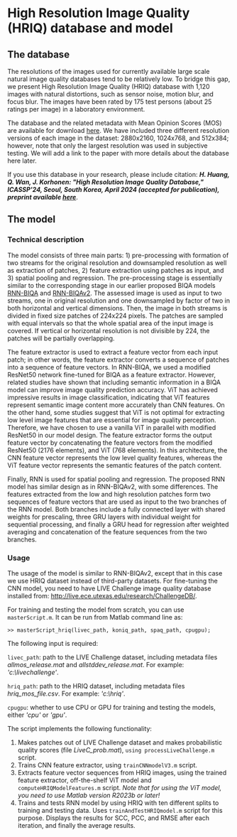 # High Resolution Image Quality (HRIQ) database and model

## The database
The resolutions of the images used for currently available large scale natural image quality databases tend to be relatively low. To bridge this gap, we present High Resolution Image Quality (HRIQ) database with 1,120 images with natural distortions, such as sensor noise, motion blur, and focus blur. The images have been rated by 175 test persons (about 25 ratings per image) in a laboratory environment.

The database and the related metadata with Mean Opinion Scores (MOS) are available for download [here](https://drive.google.com/drive/folders/1TUaAD0pQMZjJInDpWd_apYXh3kDF6ydA). We have included three different resolution versions of each image in the dataset: 2880x2160, 1024x768, and 512x384; however, note that only the largest resolution was used in subjective testing. We will add a link to the paper with more details about the database here later.

If you use this database in your research, please include citation: ***H. Huang, Q. Wan, J. Korhonen: "High Resolution Image Quality Database," ICASSP'24, Seoul, South Korea, April 2024 (accepted for publication), preprint available [here](https://arxiv.org/abs/2401.16087)***. 

## The model

### Technical description
The model consists of three main parts: 1) pre-processing with formation of two streams for the original resolution and downsampled resolution as well as extraction of patches, 2) feature extraction using patches as input, and 3) spatial pooling and regression. The pre-processing stage is essentially similar to the corresponding stage in our earlier proposed BIQA models [RNN-BIQA](https://github.com/jarikorhonen/rnnbiqa) and [RNN-BIQAv2](https://github.com/jarikorhonen/rnnbiqav2). The assessed image is used as input to two streams, one in original resolution and one downsampled by factor of two in both horizontal and vertical dimensions. Then, the image in both streams is divided in fixed size patches of 224x224 pixels. The patches are sampled with equal intervals so that the whole spatial area of the input image is covered. If vertical or horizontal resolution is not divisible by 224, the patches will be partially overlapping.

The feature extractor is used to extract a feature vector from each input patch; in other words, the feature extractor converts a sequence of patches into a sequence of feature vectors. In RNN-BIQA, we used a modified ResNet50 network fine-tuned for BIQA as a feature extractor. However, related studies have shown that including semantic information in a BIQA model can improve image quality prediction accuracy. ViT has achieved impressive results in image classification, indicating that ViT features represent semantic image content more accurately than CNN features. On the other hand, some studies suggest that ViT is not optimal for extracting low level image features that are essential for image quality perception. Therefore, we have chosen to use a vanilla ViT in parallel with modified ResNet50 in our model design. The feature extractor forms the output feature vector by concatenating the feature vectors from the modified ResNet50 (2176 elements), and ViT (768 elements). In this architecture, the CNN feature vector represents the low level quality features, whereas the ViT feature vector represents the semantic features of the patch content.  

Finally, RNN is used for spatial pooling and regression. The proposed RNN model has similar design as in RNN-BIQAv2, with some differences. The features extracted from the low and high resolution patches form two sequences of feature vectors that are used as input to the two branches of the RNN model. Both branches include a fully connected layer with shared weights for prescaling, three GRU layers with individual weight for sequential processing, and finally a GRU head for regression after weighted averaging and concatenation of the feature sequences from the two branches.

### Usage
The usage of the model is similar to RNN-BIQAv2, except that in this case we use HRIQ dataset instead of third-party datasets. For fine-tuning the CNN model, you need to have LIVE Challenge image quality database installed from: http://live.ece.utexas.edu/research/ChallengeDB/.

For training and testing the model from scratch, you can use `masterScript.m`. It can be run from 
Matlab command line as:

```
>> masterScript_hriq(livec_path, koniq_path, spaq_path, cpugpu);
```

The following input is required:

`livec_path`: path to the LIVE Challenge dataset, including metadata files _allmos_release.mat_ and 
_allstddev_release.mat_. For example: _'c:\\livechallenge'_.

`hriq_path`: path to the HRIQ dataset, including metadata files _hriq_mos_file.csv_. For example: _'c:\\hriq'_.

`cpugpu`: whether to use CPU or GPU for training and testing the models, either _'cpu'_ or _'gpu'_.

The script implements the following functionality:

1) Makes patches out of LIVE Challenge dataset and makes probabilistic quality scores (file 
_LiveC_prob.mat_), `using processLiveChallenge.m` script.
3) Trains CNN feature extractor, using `trainCNNmodelV3.m` script.
4) Extracts feature vector sequences from HRIQ images, using the trained
feature extractor, off-the-shelf ViT model and `computeHRIQModelFeatures.m` script. *Note that for using the ViT model, you need to use Matlab version R2023b or later!* 
5) Trains and tests RNN model by using HRIQ with ten different splits to training and testing data. Uses `trainAndTestHRIQmodel.m` script for this purpose. Displays the results for SCC, PCC, and RMSE after each iteration, and finally the average results.
